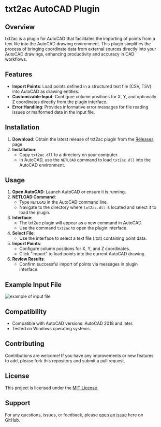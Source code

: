 # txt2ac AutoCAD Plugin

## Overview

txt2ac is a plugin for AutoCAD that facilitates the importing of points from a text file into the AutoCAD drawing environment. This plugin simplifies the process of bringing coordinate data from external sources directly into your AutoCAD drawings, enhancing productivity and accuracy in CAD workflows.

## Features

- **Import Points**: Load points defined in a structured text file (CSV, TSV) into AutoCAD as drawing entities.
- **Customizable Input**: Configure column positions for X, Y, and optionally Z coordinates directly from the plugin interface.
- **Error Handling**: Provides informative error messages for file reading issues or malformed data in the input file.

## Installation

1. **Download**: Obtain the latest release of txt2ac plugin from the [Releases](https://github.com/DZ-T/txt2ac/releases) page.
2. **Installation**: 
   - Copy `txt2ac.dll` to a directory on your computer.
   - In AutoCAD, use the `NETLOAD` command to load `txt2ac.dll` into the AutoCAD environment.

## Usage

1. **Open AutoCAD**: Launch AutoCAD or ensure it is running.
2. **NETLOAD Command**: 
   - Type `NETLOAD` in the AutoCAD command line.
   - Navigate to the directory where `txt2ac.dll` is located and select it to load the plugin.
3. **Interface**:
   - The txt2ac plugin will appear as a new command  in AutoCAD.
   - Use the command `txt2ac` to open the plugin interface.
4. **Select File**: 
   - Use the interface to select a text file (.txt) containing point data.
5. **Import Points**: 
   - Configure column positions for X, Y, and Z coordinates.
   - Click "Import" to load points into the current AutoCAD drawing.
6. **Review Results**: 
   - Confirm successful import of points via messages in plugin interface.

## Example Input File
![example of input file](/Example/image.png)

## Compatibility
- Compatible with AutoCAD versions: AutoCAD 2018 and later.
- Tested on Windows operating systems.
## Contributing
Contributions are welcome! If you have any improvements or new features to add, please fork this repository and submit a pull request.

## License
This project is licensed under the [MIT License](LICENSE).

## Support
For any questions, issues, or feedback, please [open an issue](link-to-issues) here on GitHub.
